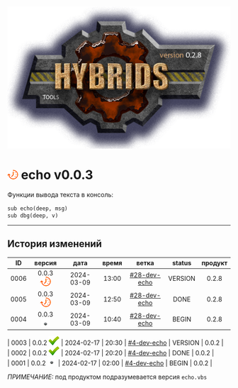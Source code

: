 [![logo](../logo.png)](../docs.md "documentation") 

[M]: ../docs.md        "родитель"
[P]: ../icons/progress.png  "в процессе..."
[S]: ../icons/success.png   "ошибок не обнаружено"
[E]: ../icons/empty.png     "нет данных"

[![P]][M] echo v0.0.3
=====================
Функции вывода текста в консоль:  

```vbs
sub echo(deep, msg)
sub dbg(deep, v)
```

--------------------------------------------------------------------------------

История изменений 
-----------------

| **ID** |      версия     |    дата    | время |     ветка     | status  | продукт |  
|:------:|:---------------:|:----------:|:-----:|:-------------:|:-------:|:-------:|  
|  0006  | 0.0.3 [![P]][M] | 2024-03-09 | 13:00 | [#28-dev-echo]    | VERSION |   0.2.8   |  
|  0005  | 0.0.3 [![P]][M] | 2024-03-09 | 12:50 | [#28-dev-echo]    |  DONE   |   0.2.8   |  
|  0004  | 0.0.3 [![E]][M] | 2024-03-09 | 10:40 | [#28-dev-echo]    |  BEGIN  |   0.2.8   |  


|  0003  | 0.0.2 [![S]][M] | 2024-02-17 | 20:30 | [#4-dev-echo] | VERSION |  0.0.2  |  
|  0002  | 0.0.2 [![S]][M] | 2024-02-17 | 20:20 | [#4-dev-echo] |  DONE   |  0.0.2  |  
|  0001  | 0.0.2 [![E]][M] | 2024-02-17 | 02:00 | [#4-dev-echo] |  BEGIN  |  0.0.2  |  

*ПРИМЕЧАНИЕ:* под продуктом подразумевается версия `echo.vbs`  

[#4-dev-echo]:  ../history.md#-v004-dev
[#28-dev-echo]: ../history.md#-v028-dev